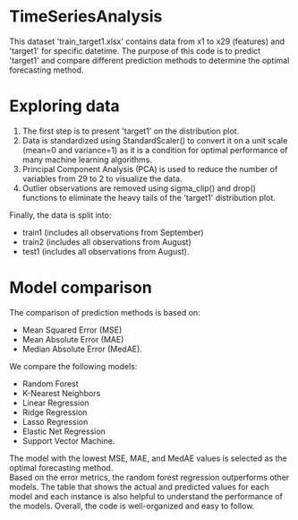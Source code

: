 # TimeSeriesAnalysis
This dataset 'train_target1.xlsx' contains data from x1 to x29 (features) and 'target1' for specific datetime. The purpose of this code is to predict 'target1' and compare different prediction methods to determine the optimal forecasting method.

# Exploring data
1. The first step is to present 'target1' on the distribution plot.
2. Data is standardized using StandardScaler() to convert it on a unit scale (mean=0 and variance=1) as it is a condition for optimal performance of many machine learning algorithms.
3. Principal Component Analysis (PCA) is used to reduce the number of variables from 29 to 2 to visualize the data.
4. Outlier observations are removed using sigma_clip() and drop() functions to eliminate the heavy tails of the 'target1' distribution plot.

Finally, the data is split into:
- train1 (includes all observations from September)
- train2 (includes all observations from August)
- test1 (includes all observations from August).

# Model comparison
The comparison of prediction methods is based on:
- Mean Squared Error (MSE)
- Mean Absolute Error (MAE)
- Median Absolute Error (MedAE).

We compare the following models:
- Random Forest
- K-Nearest Neighbors
- Linear Regression
- Ridge Regression
- Lasso Regression
- Elastic Net Regression
- Support Vector Machine.

The model with the lowest MSE, MAE, and MedAE values is selected as the optimal forecasting method.\
Based on the error metrics, the random forest regression outperforms other models. The table that shows the actual and predicted values for each model and each instance is also helpful to understand the performance of the models. Overall, the code is well-organized and easy to follow.
